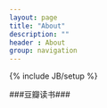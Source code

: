 ```yaml
---
layout: page
title: "About"
description: ""
header : About 
group: navigation
---
```

{% include JB/setup %}

###豆瓣读书###
<script type="text/javascript" src="http://www.douban.com/service/badge/tguohe/?selection=latest&amp;picsize=small&amp;show=collection&amp;n=20&amp;cat=book&amp;columns=4"></script>
